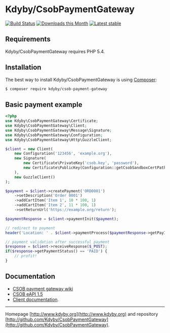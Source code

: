 Kdyby/CsobPaymentGateway
========================

[![Build Status](https://travis-ci.org/Kdyby/CsobPaymentGateway.svg?branch=master)](https://travis-ci.org/Kdyby/CsobPaymentGateway)
[![Downloads this Month](https://img.shields.io/packagist/dm/kdyby/csob-payment-gateway.svg)](https://packagist.org/packages/kdyby/csob-payment-gateway)
[![Latest stable](https://img.shields.io/packagist/v/kdyby/csob-payment-gateway.svg)](https://packagist.org/packages/kdyby/csob-payment-gateway)


Requirements
------------

Kdyby/CsobPaymentGateway requires PHP 5.4.


Installation
------------

The best way to install Kdyby/CsobPaymentGateway is using  [Composer](http://getcomposer.org/):

```sh
$ composer require kdyby/csob-payment-gateway
```

Basic payment example
---------------------

```php
<?php
use Kdyby\CsobPaymentGateway\Certificate;
use Kdyby\CsobPaymentGateway\Client;
use Kdyby\CsobPaymentGateway\Message\Signature;
use Kdyby\CsobPaymentGateway\Configuration;
use Kdyby\CsobPaymentGateway\Http\GuzzleClient;

$client = new Client(
    new Configuration('123456', 'example.org'),
    new Signature(
        new Certificate\PrivateKey('csob.key', 'password'),
        new Certificate\PublicKey(Configuration::getCsobSandboxCertPath())
    ),
    new GuzzleClient()
);

$payment = $client->createPayment('ORD0001')
    ->setDescription('Order 0001')
    ->addCartItem('Item 1', 10 * 100, 1)
    ->addCartItem('Item 2', 11 * 100, 1)
    ->setReturnUrl('https://example.org/return');

$paymentResponse = $client->paymentInit($payment);

// redirect to payment
header('Location: ' . $client->paymentProcess($paymentResponse->getPayId())->getUrl());

// payment validation after successful payment
$response = $client->receiveResponse($_POST);
if($response->getPaymentStatus() == 'PAID') {
    // profit!
}
```


Documentation
-------------

- [CSOB payment gateway wiki](https://github.com/csob/paymentgateway/wiki)
- [CSOB eAPI 1.5](https://github.com/csob/paymentgateway/wiki/eAPI-1.5)
- [Client documentation](https://github.com/Kdyby/CsobPaymentGateway/blob/master/docs/en/index.md).


-----

Homepage [http://www.kdyby.org](http://www.kdyby.org) and repository [http://github.com/Kdyby/CsobPaymentGateway](http://github.com/Kdyby/CsobPaymentGateway).

